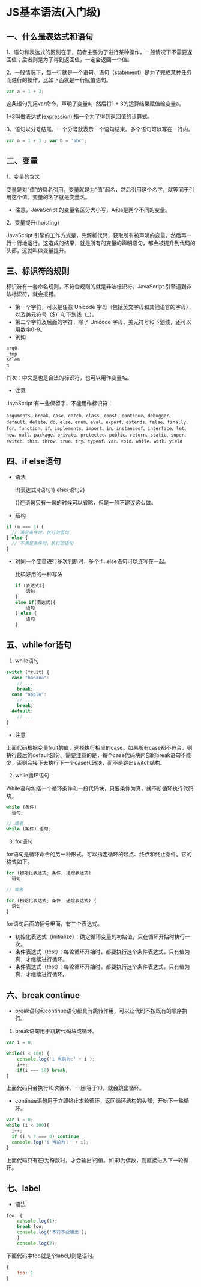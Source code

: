 # JS基本语法(入门级)
## 一、什么是表达式和语句
  1、语句和表达式的区别在于，前者主要为了进行某种操作，一般情况下不需要返回值；后者则是为了得到返回值，一定会返回一个值。

  2、一般情况下，每一行就是一个语句。语句（statement）是为了完成某种任务而进行的操作，比如下面就是一行赋值语句。
``` javascript
var a = 1 + 3; 
```
这条语句先用var命令，声明了变量a，然后将1 + 3的运算结果赋值给变量a。

1+3叫做表达式(expression),指一个为了得到返回值的计算式。

3、语句以分号结尾，一个分号就表示一个语句结束。多个语句可以写在一行内。
``` javascript
var a = 1 + 3 ; var b = 'abc';
```
## 二、变量
1、变量的含义

变量是对“值”的具名引用。变量就是为“值”起名，然后引用这个名字，就等同于引用这个值。变量的名字就是变量名。
* 注意，JavaScript 的变量名区分大小写，A和a是两个不同的变量。

2、变量提升(hoisting)

JavaScript 引擎的工作方式是，先解析代码，获取所有被声明的变量，然后再一行一行地运行。这造成的结果，就是所有的变量的声明语句，都会被提升到代码的头部，这就叫做变量提升。
## 三、标识符的规则

   标识符有一套命名规则，不符合规则的就是非法标识符。JavaScript 引擎遇到非法标识符，就会报错。
   * 第一个字符，可以是任意 Unicode 字母（包括英文字母和其他语言的字母），以及美元符号（$）和下划线（_）。
   * 第二个字符及后面的字符，除了 Unicode 字母、美元符号和下划线，还可以用数字0-9。
  * 例如
   ``` javascript
   arg0
   _tmp
   $elem
   π 
```
其次：中文是也是合法的标识符，也可以用作变量名。
* 注意

JavaScript 有一些保留字，不能用作标识符：
```
arguments、break、case、catch、class、const、continue、debugger、default、delete、do、else、enum、eval、export、extends、false、finally、for、function、if、implements、import、in、instanceof、interface、let、new、null、package、private、protected、public、return、static、super、switch、this、throw、true、try、typeof、var、void、while、with、yield
```
## 四、if else语句

* 语法
  
  if(表达式){语句1}
  else{语句2}

  {}在语句只有一句的时候可以省略，但是一般不建议这么做。
*  结构
  
```javascript
if (m === 3) {
  // 满足条件时，执行的语句
} else {
  // 不满足条件时，执行的语句
}
```
* 对同一个变量进行多次判断时，多个if...else语句可以连写在一起。
  
   比较好用的一种写法
   ```javascript
   if (表达式){
       语句
   }
   else if(表达式){
       语句
   } else {
       语句
   }
## 五、while for语句

1. while语句
``` javascript
switch (fruit) {
  case "banana":
    // ...
    break;
  case "apple":
    // ...
    break;
  default:
    // ...
}
```
* 注意

上面代码根据变量fruit的值，选择执行相应的case。如果所有case都不符合，则执行最后的default部分。需要注意的是，每个case代码块内部的break语句不能少，否则会接下去执行下一个case代码块，而不是跳出switch结构。

2. while循环语句

While语句包括一个循环条件和一段代码块，只要条件为真，就不断循环执行代码块。
```javascript
while (条件)
  语句;

// 或者
while (条件) 语句;
```

3. for语句

for语句是循环命令的另一种形式，可以指定循环的起点、终点和终止条件。它的格式如下。
```javascript
for (初始化表达式; 条件; 递增表达式)
  语句

// 或者

for (初始化表达式; 条件; 递增表达式) {
  语句
}
```
for语句后面的括号里面，有三个表达式。
* 初始化表达式（initialize）：确定循环变量的初始值，只在循环开始时执行一次。
* 条件表达式（test）：每轮循环开始时，都要执行这个条件表达式，只有值为真，才继续进行循环。
* 条件表达式（test）：每轮循环开始时，都要执行这个条件表达式，只有值为真，才继续进行循环。

## 六、break continue

* break语句和continue语句都具有跳转作用，可以让代码不按既有的顺序执行。


1. break语句用于跳转代码块或循环。
```javascript
var i = 0;

while(i < 100) {
    console.log('i 当前为:' + i );
    i++;
    if(i === 10) break;
}
```
上面代码只会执行10次循环，一旦i等于10，就会跳出循环。

* continue语句用于立即终止本轮循环，返回循环结构的头部，开始下一轮循环。

```javascript
var i = 0;
while (i < 100){
  i++;
  if (i % 2 === 0) continue;
  console.log('i 当前为：' + i);
}
```
上面代码只有在i为奇数时，才会输出i的值。如果i为偶数，则直接进入下一轮循环。
## 七、label
* 语法
```javascript
foo: {
    console.log(1);
    break foo;
    console.log('本行不会输出');
    }
    console.log(2);
```
下面代码中foo就是个label,1则是语句。
```javascript
{
    foo: 1
}
```







